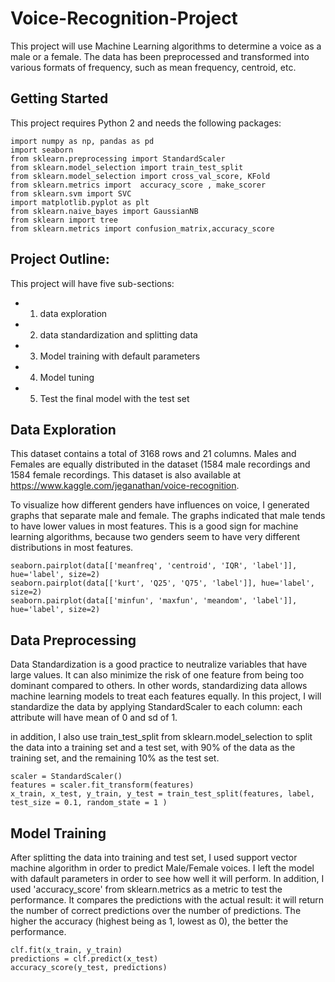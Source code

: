 # Voice-Recognition-Project
This project will use Machine Learning algorithms to determine a voice as a male or a female. The data has been preprocessed and transformed into various formats of frequency, such as mean frequency, centroid, etc. 

## Getting Started
This project requires Python 2 and needs the following packages:
```
import numpy as np, pandas as pd
import seaborn
from sklearn.preprocessing import StandardScaler
from sklearn.model_selection import train_test_split
from sklearn.model_selection import cross_val_score, KFold
from sklearn.metrics import  accuracy_score , make_scorer
from sklearn.svm import SVC
import matplotlib.pyplot as plt
from sklearn.naive_bayes import GaussianNB
from sklearn import tree
from sklearn.metrics import confusion_matrix,accuracy_score
```
## Project Outline:
This project will have five sub-sections:
- 1. data exploration
- 2. data standardization and splitting data
- 3. Model training with default parameters
- 4. Model tuning
- 5. Test the final model with the test set

## Data Exploration
This dataset contains a total of 3168 rows and 21 columns. Males and Females are equally distributed in the dataset (1584 male recordings and 1584 female recordings. This dataset is also available at https://www.kaggle.com/jeganathan/voice-recognition. 

To visualize how different genders have influences on voice, I generated graphs that separate male and female. The graphs indicated that male tends to have lower values in most features. This is a good sign for machine learning algorithms, because two genders seem to have very different distributions in most features. 

```
seaborn.pairplot(data[['meanfreq', 'centroid', 'IQR', 'label']], hue='label', size=2)
seaborn.pairplot(data[['kurt', 'Q25', 'Q75', 'label']], hue='label', size=2)
seaborn.pairplot(data[['minfun', 'maxfun', 'meandom', 'label']], hue='label', size=2)
```

## Data Preprocessing
Data Standardization is a good practice to neutralize variables that have large values. It can also minimize the risk of one feature from being too dominant compared to others. In other words, standardizing data allows machine learning models to treat each features equally. In this project, I will standardize the data by applying StandardScaler to each column: each attribute will have mean of 0 and sd of 1. 

in addition, I also use train_test_split from sklearn.model_selection to split the data into a training set and a test set, with 90% of the data as the training set, and the remaining 10% as the test set. 
```
scaler = StandardScaler()
features = scaler.fit_transform(features)
x_train, x_test, y_train, y_test = train_test_split(features, label, test_size = 0.1, random_state = 1 )
```

## Model Training
After splitting the data into training and test set, I used support vector machine algorithm in order to predict Male/Female voices. I left the model with dafault parameters in order to see how well it will perform. 
In addition, I used 'accuracy_score' from sklearn.metrics as a metric to test the performance. It compares the predictions with the actual result: it will return the number of correct predictions over the number of predictions. The higher the accuracy (highest being as 1, lowest as 0), the better the performance. 
```
clf.fit(x_train, y_train)
predictions = clf.predict(x_test)
accuracy_score(y_test, predictions)
```
